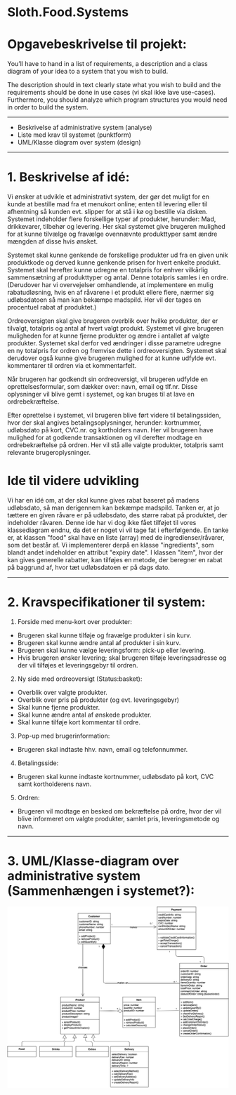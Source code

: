 # Sloth.Food.Systems
# Opgavebeskrivelse til projekt: 

You’ll have to hand in a list of requirements, a description and a class diagram of your idea to a system that you wish to build. 

The description should in text clearly state what you wish to build and the requirements should be done in use cases (vi skal ikke lave use-cases). Furthermore, you should analyze which program structures you would need in order to build the system.

---------------------------------------------------------------------------------------------------------------------------

* Beskrivelse af administrative system (analyse)
* Liste med krav til systemet (punktform)
* UML/Klasse diagram over system (design)

---------------------------------------------------------------------------------------------------------------------------

# 1. Beskrivelse af idé:

Vi ønsker at udvikle et administrativt system, der gør det muligt for en kunde at bestille mad fra et menukort online; enten til levering eller til afhentning så kunden evt. slipper for at stå i kø og bestille via disken. Systemet indeholder flere forskellige typer af produkter, herunder: Mad, drikkevarer, tilbehør og levering. Her skal systemet give brugeren mulighed for at kunne tilvælge og fravælge ovennævnte produkttyper samt ændre mængden af disse hvis ønsket.

Systemet skal kunne genkende de forskellige produkter ud fra en given unik produktkode og derved kunne genkende prisen for hvert enkelte produkt. Systemet skal herefter kunne udregne en totalpris for enhver vilkårlig sammensætning af produkttyper og antal. Denne totalpris samles i en ordre. (Derudover har vi overvejelser omhandlende, at implementere en mulig rabatudløsning, hvis en af råvarene i et produkt ellere flere, nærmer sig udløbsdatoen så man kan bekæmpe madspild. Her vil der tages en procentuel rabat af produktet.)

Ordreoversigten skal give brugeren overblik over hvilke produkter, der er tilvalgt, totalpris og antal af hvert valgt produkt. Systemet vil give brugeren muligheden for at kunne fjerne produkter og ændre i antallet af valgte produkter. Systemet skal derfor ved ændringer i disse parametre udregne en ny totalpris for ordren og fremvise dette i ordreoversigten. Systemet skal derudover også kunne give brugeren mulighed for at kunne udfylde evt. kommentarer til ordren via et kommentarfelt.

Når brugeren har godkendt sin ordreoversigt, vil brugeren udfylde en oprettelsesformular, som dækker over: navn, email og tlf.nr. Disse oplysninger vil blive gemt i systemet, og kan bruges til at lave en ordrebekræftelse.

Efter oprettelse i systemet, vil brugeren blive ført videre til betalingssiden, hvor der skal angives betalingsoplysninger, herunder: kortnummer, udløbsdato på kort, CVC.nr. og kortholders navn. Her vil brugeren have mulighed for at godkende transaktionen og vil derefter modtage en ordrebekræftelse på ordren. Her vil stå alle valgte produkter, totalpris samt relevante brugeroplysninger.

# Ide til videre udvikling #

Vi har en idé om, at der skal kunne gives rabat baseret på madens udløbsdato, så man derigennem kan bekæmpe madspild. Tanken er, at jo tættere en given råvare er på udløbsdato, des større rabat på produktet, der indeholder råvaren. Denne ide har vi dog ikke fået tilføjet til vores klassediagram endnu, da det er noget vi vil tage fat i efterfølgende. En tanke er, at klassen "food" skal have en liste (array) med de ingredienser/råvarer, som det består af. Vi implementerer derpå en klasse "ingredients", som blandt andet indeholder en attribut "expiry date". I klassen "item", hvor der kan gives generelle rabatter, kan tilføjes en metode, der beregner en rabat på baggrund af, hvor tæt udløbsdatoen er på dags dato.  


---------------------------------------------------------------------------------------------------------------------------

# 2. Kravspecifikationer til system:

1. Forside med menu-kort over produkter:
  * Brugeren skal kunne tilføje og fravælge produkter i sin kurv.
  * Brugeren skal kunne ændre antal af produkter i sin kurv.
  * Brugeren skal kunne vælge leveringsform: pick-up eller levering.
  * Hvis brugeren ønsker levering; skal brugeren tilføje leveringsadresse og der vil tilføjes et leveringsgebyr til ordren.


2. Ny side med ordreoversigt (Status:basket):
  * Overblik over valgte produkter.
  * Overblik over pris på produkter (og evt. leveringsgebyr)
  * Skal kunne fjerne produkter.
  * Skal kunne ændre antal af ønskede produkter.
  * Skal kunne tilføje kort kommentar til ordre.


3. Pop-up med brugerinformation:
  * Brugeren skal indtaste hhv. navn, email og telefonnummer.


4. Betalingsside:
  * Brugeren skal kunne indtaste kortnummer, udløbsdato på kort, CVC samt kortholderens navn.


5. Ordren:
  * Brugeren vil modtage en besked om bekræftelse på ordre, hvor der vil blive informeret om valgte produkter, samlet pris, leveringsmetode og navn.

---------------------------------------------------------------------------------------------------------------------------

# 3. UML/Klasse-diagram over administrative system (Sammenhængen i systemet?):

![UML klasse diagram](/UML_newest.png)
